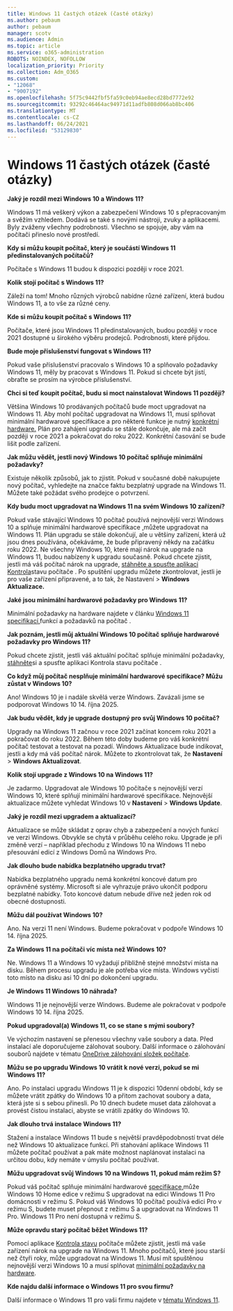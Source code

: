 ```yaml
---
title: Windows 11 častých otázek (časté otázky)
ms.author: pebaum
author: pebaum
manager: scotv
ms.audience: Admin
ms.topic: article
ms.service: o365-administration
ROBOTS: NOINDEX, NOFOLLOW
localization_priority: Priority
ms.collection: Adm_O365
ms.custom:
- "12068"
- "9007192"
ms.openlocfilehash: 5f75c9442fbf5fa59c0eb94ae8ecd28bd7772e92
ms.sourcegitcommit: 93292c46464ac94971d11adfb808d066ab8bc406
ms.translationtype: MT
ms.contentlocale: cs-CZ
ms.lasthandoff: 06/24/2021
ms.locfileid: "53129830"
---
```

# <a name="windows-11-frequently-asked-questions-faq"></a>Windows 11 častých otázek (časté otázky)

**Jaký je rozdíl mezi Windows 10 a Windows 11?**

Windows 11 má veškerý výkon a zabezpečení Windows 10 s přepracovaným a svěžím vzhledem. Dodává se také s novými nástroji, zvuky a aplikacemi. Byly zváženy všechny podrobnosti. Všechno se spojuje, aby vám na počítači přineslo nové prostředí.

**Kdy si můžu koupit počítač, který je součástí Windows 11 předinstalovaných počítačů?**

Počítače s Windows 11 budou k dispozici později v roce 2021.


**Kolik stojí počítač s Windows 11?**

Záleží na tom! Mnoho různých výrobců nabídne různé zařízení, která budou Windows 11, a to vše za různé ceny.


**Kde si můžu koupit počítač s Windows 11?**

Počítače, které jsou Windows 11 předinstalovaných, budou později v roce 2021 dostupné u širokého výběru prodejců. Podrobnosti, které přijdou.


**Bude moje příslušenství fungovat s Windows 11?**

Pokud vaše příslušenství pracovalo s Windows 10 a splňovalo požadavky Windows 11, měly by pracovat s Windows 11. Pokud si chcete být jistí, obraťte se prosím na výrobce příslušenství.


**Chci si teď koupit počítač, budu si moct nainstalovat Windows 11 později?**

Většina Windows 10 prodávaných počítačů bude moct upgradovat na Windows 11. Aby mohl počítač upgradovat na Windows 11, musí splňovat minimální hardwarové specifikace a pro některé funkce je nutný [konkrétní hardware.](https://www.microsoft.com/windows/windows-11-specifications) Plán pro zahájení upgradu se stále dokončuje, ale má začít později v roce 2021 a pokračovat do roku 2022. Konkrétní časování se bude lišit podle zařízení.


**Jak můžu vědět, jestli nový Windows 10 počítač splňuje minimální požadavky?**

Existuje několik způsobů, jak to zjistit. Pokud v současné době nakupujete nový počítač, vyhledejte na značce faktu bezplatný upgrade na Windows 11. Můžete také požádat svého prodejce o potvrzení.


**Kdy budu moct upgradovat na Windows 11 na svém Windows 10 zařízení?**

Pokud vaše stávající Windows 10 počítač používá nejnovější verzi Windows 10 a splňuje minimální hardwarové specifikace [,](https://www.microsoft.com/windows/windows-11-specifications)můžete upgradovat na Windows 11. Plán upgradu se stále dokončují, ale u většiny zařízení, která už jsou dnes používána, očekáváme, že bude připravený někdy na začátku roku 2022. Ne všechny Windows 10, které mají nárok na upgrade na Windows 11, budou nabízeny k upgradu současně. Pokud chcete zjistit, jestli má váš počítač nárok na upgrade, [stáhněte a spusťte aplikaci Kontrola](https://aka.ms/GetPCHealthCheckApp)stavu počítače . Po spuštění upgradu můžete zkontrolovat, jestli je pro vaše zařízení připravené, a to tak, že Nastavení   >  **Windows Aktualizace.**


**Jaké jsou minimální hardwarové požadavky pro Windows 11?**

Minimální požadavky na hardware najdete v článku [Windows 11 specifikací,](https://www.microsoft.com/windows/windows-11-specifications)funkcí a požadavků na počítač .


**Jak poznám, jestli můj aktuální Windows 10 počítač splňuje hardwarové požadavky pro Windows 11?**

Pokud chcete zjistit, jestli váš aktuální počítač splňuje minimální požadavky, [stáhněte](https://aka.ms/GetPCHealthCheckApp)si a spusťte aplikaci Kontrola stavu počítače .


**Co když můj počítač nesplňuje minimální hardwarové specifikace? Můžu zůstat v Windows 10?**

Ano! Windows 10 je i nadále skvělá verze Windows. Zavázali jsme se podporovat Windows 10 14. října 2025.


**Jak budu vědět, kdy je upgrade dostupný pro svůj Windows 10 počítač?**

Upgrady na Windows 11 začnou v roce 2021 začínat koncem roku 2021 a pokračovat do roku 2022. Během této doby budeme pro váš konkrétní počítač testovat a testovat na pozadí. Windows Aktualizace bude indikovat, jestli a kdy má váš počítač nárok. Můžete to zkontrolovat tak, že **Nastavení**  >  **Windows Aktualizovat**.


**Kolik stojí upgrade z Windows 10 na Windows 11?**

Je zadarmo. Upgradovat ale Windows 10 počítače s nejnovější verzí Windows 10, které splňují minimální hardwarové specifikace. Nejnovější aktualizace můžete vyhledat Windows 10 v **Nastavení**  >  **Windows Update**.


**Jaký je rozdíl mezi upgradem a aktualizací?**

Aktualizace se může skládat z oprav chyb a zabezpečení a nových funkcí ve verzi Windows. Obvykle se chytá v průběhu celého roku. Upgrade je při změně verzí – například přechodu z Windows 10 na Windows 11 nebo přesouvání edicí z Windows Domů na Windows Pro.


**Jak dlouho bude nabídka bezplatného upgradu trvat?**

Nabídka bezplatného upgradu nemá konkrétní koncové datum pro oprávněné systémy. Microsoft si ale vyhrazuje právo ukončit podporu bezplatné nabídky. Toto koncové datum nebude dříve než jeden rok od obecné dostupnosti.


**Můžu dál používat Windows 10?**

Ano. Na verzi 11 není Windows. Budeme pokračovat v podpoře Windows 10 14. října 2025.

**Za Windows 11 na počítači víc místa než Windows 10?**

Ne. Windows 11 a Windows 10 vyžadují přibližně stejné množství místa na disku. Během procesu upgradu je ale potřeba více místa. Windows vyčistí toto místo na disku asi 10 dní po dokončení upgradu.


**Je Windows 11 Windows 10 náhrada?**

Windows 11 je nejnovější verze Windows. Budeme ale pokračovat v podpoře Windows 10 14. října 2025.


**Pokud upgradoval(a) Windows 11, co se stane s mými soubory?**

Ve výchozím nastavení se přenesou všechny vaše soubory a data. Před instalací ale doporučujeme zálohovat soubory. Další informace o zálohování souborů najdete v tématu [OneDrive zálohování složek počítače](https://www.microsoft.com/microsoft-365/onedrive/pc-cloud-backup).


**Můžu se po upgradu Windows 10 vrátit k nové verzi, pokud se mi Windows 11?**

Ano. Po instalaci upgradu Windows 11 je k dispozici 10denní období, kdy se můžete vrátit zpátky do Windows 10 a přitom zachovat soubory a data, která jste si s sebou přinesli. Po 10 dnech budete muset data zálohovat a provést čistou instalaci, abyste se vrátili zpátky do Windows 10.


**Jak dlouho trvá instalace Windows 11?**

Stažení a instalace Windows 11 bude s největší pravděpodobností trvat déle než Windows 10 aktualizace funkcí. Při stahování aplikace Windows 11 můžete počítač používat a pak máte možnost naplánovat instalaci na určitou dobu, kdy nemáte v úmyslu počítač používat.


**Můžu upgradovat svůj Windows 10 na Windows 11, pokud mám režim S?**

Pokud váš počítač splňuje minimální hardwarové [specifikace,](https://www.microsoft.com/windows/windows-11-specifications)může Windows 10 Home edice v režimu S upgradovat na edici Windows 11 Pro domácnosti v režimu S. Pokud váš Windows 10 počítač používá edici Pro v režimu S, budete muset přepnout z režimu S a upgradovat na Windows 11 Pro. Windows 11 Pro není dostupná v režimu S.


**Může opravdu starý počítač běžet Windows 11?**

Pomocí aplikace [Kontrola stavu](https://aka.ms/GetPCHealthCheckApp) počítače můžete zjistit, jestli má vaše zařízení nárok na upgrade na Windows 11. Mnoho počítačů, které jsou starší než čtyři roky, může upgradovat na Windows 11. Musí mít spuštěnou nejnovější verzi Windows 10 a musí splňovat [minimální požadavky na hardware](https://www.microsoft.com/windows/windows-11-specifications).


**Kde najdu další informace o Windows 11 pro svou firmu?**

Další informace o Windows 11 pro vaši firmu najdete v [tématu Windows 11](https://www.microsoft.com/windowsforbusiness/windows-11).